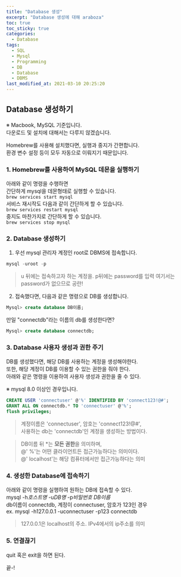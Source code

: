 ```yaml
---
title: "Database 생성"
excerpt: "Database 생성에 대해 araboza"
toc: true
toc_sticky: true
categories:
  - Database
tags:
  - SQL
  - Mysql
  - Programming
  - DB
  - Database
  - DBMS
last_modified_at: 2021-03-10 20:25:20
---
```


## Database 생성하기

※ Macbook, MySQL 기준입니다.  
  다운로드 및 설치에 대해서는 다루지 않겠습니다.

Homebrew를 사용해 설치했다면, 실행과 중지가 간편합니다.  
환경 변수 설정 등이 모두 자동으로 이뤄지기 때문입니다.

### **1. Homebrew를 사용하여 MySQL 데몬을 실행하기**  
   아래와 같이 명령을 수행하면  
   간단하게 mysql을 데몬형태로 실행할 수 있습니다.  
   `brew services start mysql`  
   서비스 재시작도 다음과 같이 간단하게 할 수 있습니다.  
   `brew services restart mysql`  
   중지도 마찬가지로 간단하게 할 수 있습니다.  
   `brew services stop mysql`  

### **2. Database 생성하기**
  1. 우선 mysql 관리자 계정인 root로 DBMS에 접속합니다.  
  ```sql
  mysql -uroot -p
  ```
  >u 뒤에는 접속하고자 하는 계정을. p뒤에는 password를 입력
  >여기서는 password가 없으므로 공란!

  2. 접속했다면, 다음과 같은 명령으로 DB를 생성합니다.
   ```sql
  Mysql> create database DB이름;
  ```
  만일 "connectdb"라는 이름의 db를 생성한다면?
  ```sql
  Mysql> create database connectdb;
  ```

### **3. Database 사용자 생성과 권한 주기**
DB를 생성했다면, 해당 DB를 사용하는 계정을 생성해야한다.  
또한, 해당 계정이 DB를 이용할 수 있는 권한을 줘야 한다.  
아래와 같은 명령을 이용하여 사용자 생성과 권한을 줄 수 있다.  
  
※ mysql 8.0 이상인 경우입니다.

  ```sql
  CREATE USER 'connectuser' @'%' IDENTIFIED BY 'connect123!@#';
  GRANT ALL ON connectdb.* TO 'connectuser' @'%';
  flush privileges;
  ```
> 계정이름은 'connectuser', 암호는 'connect123!@#',  
> 사용하는 db는 'connectdb'인 계정을 생성하는 방법이다.

> DB이름 뒤 *는 **모든 권한**을 의미하며,  
> @' %'는 어떤 클라이언트든 접근가능하다는 의미이다.  
> @' localhost'는 해당 컴퓨터에서만 접근가능하다는 의미  

### **4. 생성한 Database에 접속하기**
아래와 같이 명령을 실행하여 원하는 DB에 접속할 수 있다.  
mysql -h*호스트명* -u*DB명* -p*비밀번호* *DB이름*  
db이름이 connectdb, 계정이 connectuser, 암호가 123인 경우  
ex. mysql -h127.0.0.1 -uconnectuser -p123 connectdb  
>127.0.0.1은 localhost의 주소. IPv4에서의 ip주소를 의미

### **5. 연결끊기**
quit 혹은 exit을 하면 된다.

끝-!

